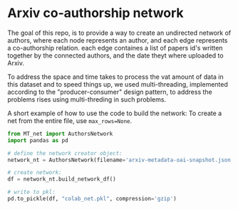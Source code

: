 # Arxiv co-authorship network
The goal of this repo, is to provide a way to create an undirected network of authors, where each
node represents an author, and each edge represents a co-authorship relation. each edge containes a list of papers id's written together by the connected authors, and the date theyt where uploaded to Arxiv. 

To address the space and time takes to process the vat amount of data in this dataset and to speed things up, we used multi-threading, implemented according to the "producer-consumer" design pattern, to address the problems rises using multi-threding in such problems.
 

A short example of how to use the code to build the network:
To create a net from the entire file, use `max_rows=None`.

```python
from MT_net import AuthorsNetwork
import pandas as pd 

# define the network creator object: 
network_nt = AuthorsNetwork(filename='arxiv-metadata-oai-snapshot.json', max_rows=None, chunk_size=1000)

# create network:
df = network_nt.build_network_df()

# write to pkl:
pd.to_pickle(df, "colab_net.pkl", compression='gzip')
```